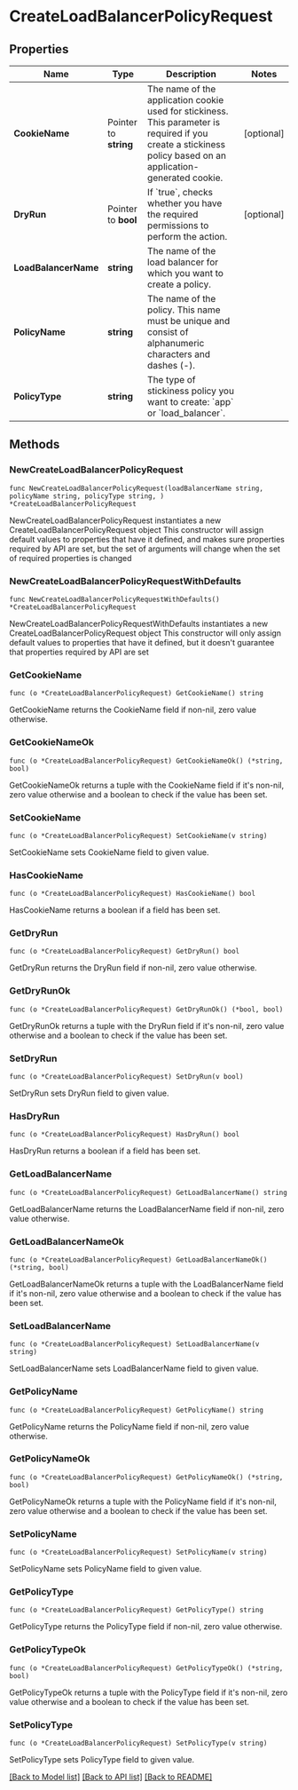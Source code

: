 # CreateLoadBalancerPolicyRequest

## Properties

Name | Type | Description | Notes
------------ | ------------- | ------------- | -------------
**CookieName** | Pointer to **string** | The name of the application cookie used for stickiness. This parameter is required if you create a stickiness policy based on an application-generated cookie. | [optional] 
**DryRun** | Pointer to **bool** | If &#x60;true&#x60;, checks whether you have the required permissions to perform the action. | [optional] 
**LoadBalancerName** | **string** | The name of the load balancer for which you want to create a policy. | 
**PolicyName** | **string** | The name of the policy. This name must be unique and consist of alphanumeric characters and dashes (-). | 
**PolicyType** | **string** | The type of stickiness policy you want to create: &#x60;app&#x60; or &#x60;load_balancer&#x60;. | 

## Methods

### NewCreateLoadBalancerPolicyRequest

`func NewCreateLoadBalancerPolicyRequest(loadBalancerName string, policyName string, policyType string, ) *CreateLoadBalancerPolicyRequest`

NewCreateLoadBalancerPolicyRequest instantiates a new CreateLoadBalancerPolicyRequest object
This constructor will assign default values to properties that have it defined,
and makes sure properties required by API are set, but the set of arguments
will change when the set of required properties is changed

### NewCreateLoadBalancerPolicyRequestWithDefaults

`func NewCreateLoadBalancerPolicyRequestWithDefaults() *CreateLoadBalancerPolicyRequest`

NewCreateLoadBalancerPolicyRequestWithDefaults instantiates a new CreateLoadBalancerPolicyRequest object
This constructor will only assign default values to properties that have it defined,
but it doesn't guarantee that properties required by API are set

### GetCookieName

`func (o *CreateLoadBalancerPolicyRequest) GetCookieName() string`

GetCookieName returns the CookieName field if non-nil, zero value otherwise.

### GetCookieNameOk

`func (o *CreateLoadBalancerPolicyRequest) GetCookieNameOk() (*string, bool)`

GetCookieNameOk returns a tuple with the CookieName field if it's non-nil, zero value otherwise
and a boolean to check if the value has been set.

### SetCookieName

`func (o *CreateLoadBalancerPolicyRequest) SetCookieName(v string)`

SetCookieName sets CookieName field to given value.

### HasCookieName

`func (o *CreateLoadBalancerPolicyRequest) HasCookieName() bool`

HasCookieName returns a boolean if a field has been set.

### GetDryRun

`func (o *CreateLoadBalancerPolicyRequest) GetDryRun() bool`

GetDryRun returns the DryRun field if non-nil, zero value otherwise.

### GetDryRunOk

`func (o *CreateLoadBalancerPolicyRequest) GetDryRunOk() (*bool, bool)`

GetDryRunOk returns a tuple with the DryRun field if it's non-nil, zero value otherwise
and a boolean to check if the value has been set.

### SetDryRun

`func (o *CreateLoadBalancerPolicyRequest) SetDryRun(v bool)`

SetDryRun sets DryRun field to given value.

### HasDryRun

`func (o *CreateLoadBalancerPolicyRequest) HasDryRun() bool`

HasDryRun returns a boolean if a field has been set.

### GetLoadBalancerName

`func (o *CreateLoadBalancerPolicyRequest) GetLoadBalancerName() string`

GetLoadBalancerName returns the LoadBalancerName field if non-nil, zero value otherwise.

### GetLoadBalancerNameOk

`func (o *CreateLoadBalancerPolicyRequest) GetLoadBalancerNameOk() (*string, bool)`

GetLoadBalancerNameOk returns a tuple with the LoadBalancerName field if it's non-nil, zero value otherwise
and a boolean to check if the value has been set.

### SetLoadBalancerName

`func (o *CreateLoadBalancerPolicyRequest) SetLoadBalancerName(v string)`

SetLoadBalancerName sets LoadBalancerName field to given value.


### GetPolicyName

`func (o *CreateLoadBalancerPolicyRequest) GetPolicyName() string`

GetPolicyName returns the PolicyName field if non-nil, zero value otherwise.

### GetPolicyNameOk

`func (o *CreateLoadBalancerPolicyRequest) GetPolicyNameOk() (*string, bool)`

GetPolicyNameOk returns a tuple with the PolicyName field if it's non-nil, zero value otherwise
and a boolean to check if the value has been set.

### SetPolicyName

`func (o *CreateLoadBalancerPolicyRequest) SetPolicyName(v string)`

SetPolicyName sets PolicyName field to given value.


### GetPolicyType

`func (o *CreateLoadBalancerPolicyRequest) GetPolicyType() string`

GetPolicyType returns the PolicyType field if non-nil, zero value otherwise.

### GetPolicyTypeOk

`func (o *CreateLoadBalancerPolicyRequest) GetPolicyTypeOk() (*string, bool)`

GetPolicyTypeOk returns a tuple with the PolicyType field if it's non-nil, zero value otherwise
and a boolean to check if the value has been set.

### SetPolicyType

`func (o *CreateLoadBalancerPolicyRequest) SetPolicyType(v string)`

SetPolicyType sets PolicyType field to given value.



[[Back to Model list]](../README.md#documentation-for-models) [[Back to API list]](../README.md#documentation-for-api-endpoints) [[Back to README]](../README.md)


